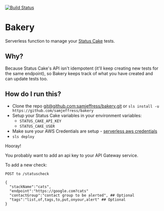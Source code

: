 [![Build Status](https://travis-ci.org/samjeffress/bakery.svg?branch=master)](https://travis-ci.org/samjeffress/bakery)
# Bakery
Serverless function to manage your [Status Cake](https://www.statuscake.com/) tests. 

## Why?
Because Status Cake's API isn't idempotent (it'll keep creating new tests for the same endpoint), so Bakery keeps track of what you have created and can update tests too.

## How do I run this?
* Clone the repo [git@github.com:samjeffress/bakery.git](git@github.com:samjeffress/bakery.git) or `sls install -u https://github.com/samjeffress/bakery`
* Setup your Status Cake variables in your environment variables:
  - `STATUS_CAKE_API_KEY`
  - `STATUS_CAKE_USER`
* Make sure your AWS Credentials are setup - [serverless aws credentials](https://serverless.com/framework/docs/providers/aws/guide/credentials/) 
* `sls deploy` 

Hooray!


You probably want to add an api key to your API Gateway service.

To add a new check:

	POST to /statuscheck
```  
{
  "stackName":"cats", 
  "endpoint":"https://google.com?cats"
  "contactGroup":"contact group to be alerted", ## Optional
  "tags":"list,of,tags,to,put,onyour,alert" ## Optional
}
```
